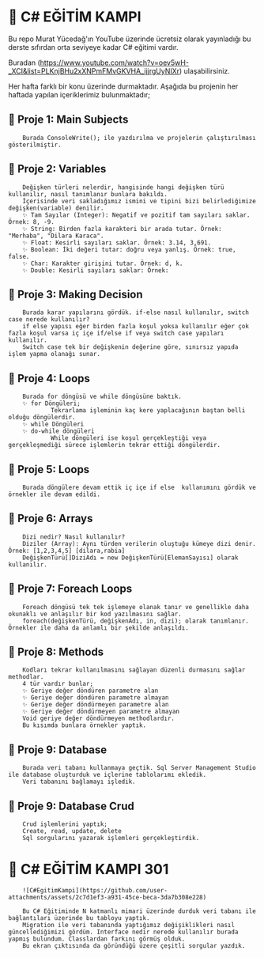 # 🚀 C# EĞİTİM KAMPI
Bu repo Murat Yücedağ'ın YouTube üzerinde ücretsiz olarak yayınladığı bu derste sıfırdan orta seviyeye kadar C# eğitimi vardır.<p>
Buradan (https://www.youtube.com/watch?v=oev5wH-_XCI&list=PLKnjBHu2xXNPmFMvGKVHA_ijjrgUyNIXr) ulaşabilirsiniz.<p>
Her hafta farklı bir konu üzerinde durmaktadır. Aşağıda bu projenin her haftada yapılan içeriklerimiz bulunmaktadır;

## 📍 Proje 1: Main Subjects 
        Burada ConsoleWrite(); ile yazdırılma ve projelerin çalıştırılması gösterilmiştir. 

## 📍 Proje 2: Variables
        Değişken türleri nelerdir, hangisinde hangi değişken türü kullanılır, nasıl tanımlanır bunlara bakıldı.
        İçerisinde veri sakladığımız ismini ve tipini bizi belirlediğimize değişken(variable) denilir.
        ✨ Tam Sayılar (Integer): Negatif ve pozitif tam sayıları saklar. Örnek: 8, -9.
        ✨ String: Birden fazla karakteri bir arada tutar. Örnek: "Merhaba", "Dilara Karaca".
        ✨ Float: Kesirli sayıları saklar. Örnek: 3.14, 3,691.
        ✨ Boolean: İki değeri tutar: doğru veya yanlış. Örnek: true, false.
        ✨ Char: Karakter girişini tutar. Örnek: d, k.
        ✨ Double: Kesirli sayıları saklar: Örnek: 

## 📍 Proje 3: Making Decision
        Burada karar yapılarını gördük. if-else nasıl kullanılır, switch case nerede kullanılır?
        if else yapısı eğer birden fazla koşul yoksa kullanılır eğer çok fazla koşul varsa iç içe if/else if veya switch case yapıları kullanılır.
        Switch case tek bir değişkenin değerine göre, sınırsız yapıda işlem yapma olanağı sunar.

## 📍 Proje 4: Loops
        Burada for döngüsü ve while döngüsüne baktık.
        ✨ for Döngüleri;
                Tekrarlama işleminin kaç kere yaplacağının baştan belli olduğu döngülerdir.
        ✨ while Döngüleri
        ✨ do-while döngüleri
                While döngüleri ise koşul gerçekleştiği veya gerçekleşmediği sürece işlemlerin tekrar ettiği döngülerdir.

## 📍 Proje 5: Loops
        Burada döngülere devam ettik iç içe if else  kullanımını gördük ve örnekler ile devam edildi.

## 📍 Proje 6: Arrays
        Dizi nedir? Nasıl kullanılır?
        Diziler (Array): Aynı türden verilerin oluştuğu kümeye dizi denir. Örnek: [1,2,3,4,5] [dilara,rabia]
        DeğişkenTürü[]DiziAdı = new DeğişkenTürü[ElemanSayısı] olarak kullanılır.

## 📍 Proje 7: Foreach Loops
        Foreach döngüsü tek tek işlemeye olanak tanır ve genellikle daha okunaklı ve anlaşılır bir kod yazılmasını sağlar.
        foreach(değişkenTürü, değişkenAdı, in, dizi); olarak tanımlanır. Örnekler ile daha da anlamlı bir şekilde anlaşıldı.

## 📍 Proje 8: Methods
        Kodları tekrar kullanılmasını sağlayan düzenli durmasını sağlar methodlar.
        4 tür vardır bunlar;
        ✨ Geriye değer döndüren parametre alan
        ✨ Geriye değer döndüren parametre almayan
        ✨ Geriye değer döndürmeyen parametre alan
        ✨ Geriye değer döndürmeyen parametre almayan
        Void geriye değer döndürmeyen methodlardır.
        Bu kısımda bunlara örnekler yaptık.

## 📍 Proje 9: Database
        Burada veri tabanı kullanmaya geçtik. Sql Server Management Studio ile database oluşturduk ve içlerine tablolarımı ekledik.
        Veri tabanını bağlamayı işledik.

## 📍 Proje 9: Database Crud
        Crud işlemlerini yaptık;
        Create, read, update, delete
        Sql sorgularını yazarak işlemleri gerçekleştirdik.



# 🚀 C# EĞİTİM KAMPI 301 

        ![C#EgitimKampi](https://github.com/user-attachments/assets/2c7d1ef3-a931-45ce-beca-3da7b308e228)

        Bu C# Eğitiminde N katmanlı mimari üzerinde durduk veri tabanı ile bağlantıları üzerinde bu tabloyu yaptık.
        Migration ile veri tabanında yaptığımız değişiklikleri nasıl güncellediğimizi gördüm. Interface nedir nerede kullanılır burada yapmış bulundum. Classlardan farkını görmüş olduk.
        Bu ekran çıktısında da göründüğü üzere çeşitli sorgular yazdık.

        

